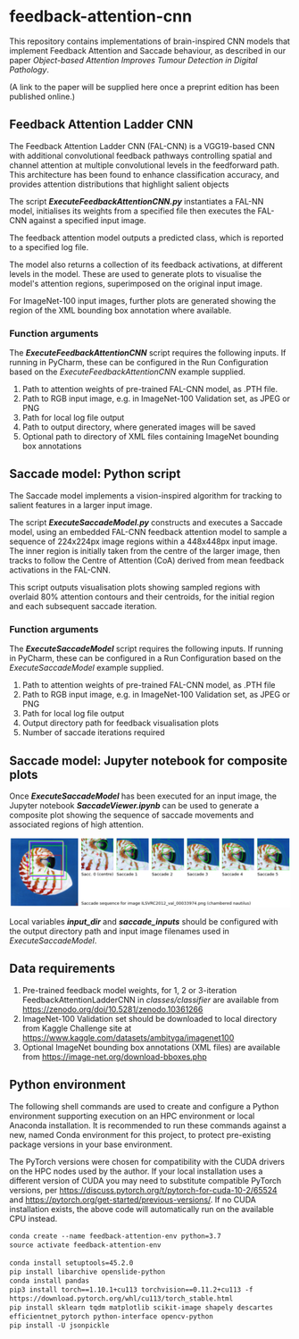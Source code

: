 # feedback-attention-cnn
This repository contains implementations of brain-inspired CNN models that implement 
Feedback Attention and Saccade behaviour, as described in our paper 
_Object-based Attention Improves Tumour Detection in Digital Pathology_. 

(A link to the paper will be supplied here once a preprint edition has been published online.) 

## Feedback Attention Ladder CNN

The Feedback Attention Ladder CNN (FAL-CNN) is a VGG19-based CNN with additional convolutional feedback pathways
controlling spatial and channel attention at multiple convolutional levels in the feedforward path. 
This architecture has been found to enhance classification accuracy, and provides attention distributions that 
highlight salient objects 

The script _**ExecuteFeedbackAttentionCNN.py**_ instantiates a FAL-NN model,
initialises its weights from a specified file then executes the FAL-CNN against a specified input image. 

The feedback attention model outputs a predicted class, which is reported to a specified log file. 

The model also returns a collection of its feedback activations, at different levels in the model. 
These are used to generate plots to visualise the model's attention regions, 
superimposed on the original input image.

For ImageNet-100 input images, further plots are generated showing the region of the XML bounding box 
annotation where available.

### Function arguments

The **_ExecuteFeedbackAttentionCNN_** script requires the following inputs. 
If running in PyCharm, these can be configured in the Run Configuration 
based on the _ExecuteFeedbackAttentionCNN_ example supplied. 

1. Path to attention weights of pre-trained FAL-CNN model, as .PTH file.
2. Path to RGB input image, e.g. in ImageNet-100 Validation set, as JPEG or PNG
3. Path for local log file output
4. Path to output directory, where generated images will be saved
5. Optional path to directory of XML files containing ImageNet bounding box annotations

## Saccade model: Python script

The Saccade model implements a vision-inspired algorithm for tracking to salient features in a larger input image. 

The script _**ExecuteSaccadeModel.py**_ constructs and executes a Saccade model,
using an embedded FAL-CNN feedback attention model to sample a sequence of 224x224px image regions 
within a 448x448px input image. The inner region is 
initially taken from the centre of the larger image, then tracks to follow the 
Centre of Attention (CoA) derived from mean feedback activations in the FAL-CNN.

This script outputs visualisation plots showing sampled regions with overlaid 80%
attention contours and their centroids, for the initial region and each 
subsequent saccade iteration.

### Function arguments

The _**ExecuteSaccadeModel**_ script requires the following inputs. 
If running in PyCharm, these can be configured in a Run Configuration 
based on the _ExecuteSaccadeModel_ example supplied.

1. Path to attention weights of pre-trained FAL-CNN model, as .PTH file
2. Path to RGB input image, e.g. in ImageNet-100 Validation set, as JPEG or PNG
3. Path for local log file output
4. Output directory path for feedback visualisation plots
5. Number of saccade iterations required

## Saccade model: Jupyter notebook for composite plots

Once _**ExecuteSaccadeModel**_ has been executed for an input image, the 
Jupyter notebook _**SaccadeViewer.ipynb**_ can be used to generate a composite plot
showing the sequence of saccade movements and associated regions of high attention.

![Screenshot](saccade-sequence-example-1.png)

Local variables **_input_dir_** and **_saccade_inputs_** should be configured with the
output directory path and input image filenames used in _ExecuteSaccadeModel_.
## Data requirements

1. Pre-trained feedback model weights, for 1, 2 or 3-iteration FeedbackAttentionLadderCNN in _classes/classifier_ are available from https://zenodo.org/doi/10.5281/zenodo.10361266
2. ImageNet-100 Validation set should be downloaded to local directory from Kaggle Challenge site at https://www.kaggle.com/datasets/ambityga/imagenet100
3. Optional ImageNet bounding box annotations (XML files) are available from https://image-net.org/download-bboxes.php 

## Python environment

The following shell commands are used to create and configure a Python environment supporting execution
on an HPC environment or local Anaconda installation. 
It is recommended to run these commands against a new, named Conda environment for this project, 
to protect pre-existing package versions in your base environment. 

The PyTorch versions were chosen for compatibility with the CUDA drivers on the HPC nodes used by the author. 
If your local installation uses a different version of CUDA you may need to substitute compatible PyTorch versions, 
per https://discuss.pytorch.org/t/pytorch-for-cuda-10-2/65524 and https://pytorch.org/get-started/previous-versions/.
If no CUDA installation exists, the above code will automatically run on the available CPU instead.
```
conda create --name feedback-attention-env python=3.7
source activate feedback-attention-env

conda install setuptools=45.2.0
pip install libarchive openslide-python
conda install pandas
pip3 install torch==1.10.1+cu113 torchvision==0.11.2+cu113 -f https://download.pytorch.org/whl/cu113/torch_stable.html
pip install sklearn tqdm matplotlib scikit-image shapely descartes efficientnet_pytorch python-interface opencv-python
pip install -U jsonpickle
```

